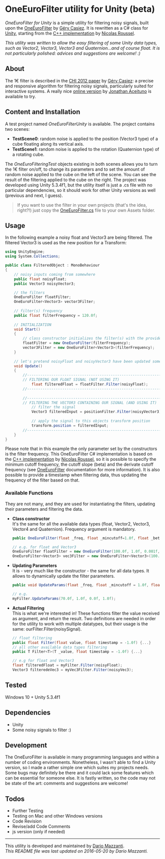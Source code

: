 # OneEuroFilter utility for Unity (beta)

*OneEuroFilter for Unity* is a simple utility for filtering noisy signals, built upon the [OneEuroFilter] by [Géry Casiez]. It is rewritten as a C# class for [Unity], starting from the [C++ implementation] by [Nicolas Roussel]. 

*This utility was written to allow the easy filtering of some Unity data types, such as Vector2, Vector3, Vector3 and Quaternion...and of course float. It is not particularly polished: advices and suggestions are welcome! :)*

## About
The 1€ filter is described in the [CHI 2012 paper] by [Géry Casiez]: a precise and responsive algorithm for filtering noisy signals, particularly suited for interactive systems. A really nice [online version] by [Jonathan Aceituno] is available to try.

## Content and Installation
A test project named *OneEuroFilterUnity* is available. The project contains two scenes:

- **TestScene0**: random noise is applied to the position (Vector3 type) of a cube floating along its vertical axis.
- **TestScene1**: random noise is applied to the rotation (Quaternion type) of a rotating cube.

The *OneEuroFilteringTest* objects existing in both scenes allows you to turn the 1€ filter on/off, to change its parameters and to set the amount of random noise applied to the cube on the left of the scene. You can see the result of the filtering applied to the cube on the right. The project was developed using Unity 5.3.4f1, but the utility itself is just a .cs file with no particular dependencies, so it should work for other Unity versions as well (previous and next, I guess).  
> If you want to use the filter in your own projects (that's the idea, right?!) just copy the [OneEuroFilter.cs] file to your own Assets folder. 

## Usage
In the following example a noisy float and Vector3 are being filtered. The filtered Vector3 is used as the new position for a Transform:
```cs
using UnityEngine;
using System.Collections;

public class FilteredObject : MonoBehaviour
{
    // noisy inputs coming from somewhere
    public float noisyFloat;
    public Vector3 noisyVector3;

    // the filters
    OneEuroFilter floatFilter;
    OneEuroFilter<Vector3> vector3Filter;
    
    // filter(s) frequency
    public float filterFrequency = 120.0f;
    
    // INITIALIZATION
    void Start()
    {
        // class constructor initializes the filter(s) with the provided frequency (and standard parameters)
        floatFilter = new OneEuroFilter(filterFrequency);
        vector3Filter = new OneEuroFilter<Vector3>(filterFrequency);
    }
    
    // let's pretend noisyFloat and noisyVector3 have been updated somewhere else...
    void Update()
    {
        //-------------------------------------------------------------
        // FILTERING OUR FLOAT SIGNAL (NOT USING IT)
            float filteredFloat = floatFilter.Filter(noisyFloat);
        //-------------------------------------------------------------
        
        //-------------------------------------------------------------
        // FILTERING THE VECTOR3 CONTAINING OUR SIGNAL (AND USING IT)
            // filter the signal
            Vector3 filteredInput = positionFilter.Filter(noisyVector3);
            
            // apply the signal to this objects transform position
            transform.position = filteredInput;
        //-------------------------------------------------------------
    }
}
```
Please note that in this example the only parameter set by the constructors is the filter frequency. This OneEuroFilter C# implementation is based on the [C++ implementation] by [Nicolas Roussel], so it is possible to specify the minimum cutoff frequency, the cutoff slope (beta) and the derivate cutoff frequency (see [OneEuroFilter] documentation for more information). It is also possible to provide a timestamp when filtering data, thus updating the frequency of the filter based on that.

### Available Functions
They are not many, and they are used for instantiating the filters, updating their parameters and filtering the data.

- **Class constructor**  
    It's the same for all the available data types (float, Vector2, Vector3, Vector4 and Quaternion). Frequency argument is mandatory.
    ```cs
    public OneEuroFilter(float _freq, float _mincutoff=1.0f, float _beta=0.0f, float _dcutoff=1.0f) {...}
    
    // e.g. for float and Vector3
    OneEuroFilter floatFilter = new OneEuroFilter(100.0f, 1.0f, 0.001f, 1.0f);
    OneEuroFilter<Vector3> vec3Filter = new OneEuroFilter<Vector3>(100.0f, 1.0f, 0.001f, 1.0f);
    ```

- **Updating Parameters**  
    It is - very much like the constructor - the same for all data types. It allows to dynamically update the filter parameters.
    ```cs
    public void UpdateParams(float _freq, float _mincutoff = 1.0f, float _beta = 0.0f, float _dcutoff = 1.0f) {...}
    
    // e.g.
    myFilter.UpdateParams(70.0f, 1.0f, 0.0f, 1.0f);
    ```

- **Actual Filtering**  
    This is what we're interested in! These functions filter the value received as argument, and return the result. Two definitions are needed in order for the utility to work with multiple datatypes, but their usage is the same: ourFilter.Filter(noisySignal).
    ```cs
    // float filtering
    public float Filter(float value, float timestamp = -1.0f) {...}
    // all other available data types filtering
    public T Filter<T>(T _value, float timestamp = -1.0f) {...}
    
    // e.g for float and Vector3
    float filteredFloat = myFilter.Filter(noisyFloat);
    Vector3 filteredeVec3 = myVec3Filter.Filter(noisyVec3);
    ```

## Tested
Windows 10 + Unity 5.3.4f1

## Dependencies
- Unity
- Some noisy signals to filter :)

## Development
The OneEuroFilter is available in many programming languages and within a number of coding environments. Nonetheless, I wasn't able to find a Unity version, so I made a rather simple one which suites my projects needs. Some bugs may definitely be there and it could lack some features which can be essential for someone else. It is fastly written, so the code may not be state of the art: comments and suggestions are welcome!

## Todos
 - Further Testing
 - Testing on Mac and other Windows versions
 - Code Revision
 - Revise/add Code Comments
 - js version (only if needed)
  
___
This utility is developed and maintained by [Dario Mazzanti](https://www.iit.it/people/dario-mazzanti).  
*This README file was last updated on 2016-05-20 by Dario Mazzanti.*





[OneEuroFilter]: <http://www.lifl.fr/~casiez/1euro/>
[Géry Casiez]: <http://cristal.univ-lille.fr/~casiez/>
[Unity]: <https://unity3d.com/>
[C++ implementation]: <http://www.lifl.fr/~casiez/1euro/OneEuroFilter.cc>
[Nicolas Roussel]: <http://interaction.lille.inria.fr/~roussel/>
[CHI 2012 paper]: <http://www.lifl.fr/~casiez/publications/CHI2012-casiez.pdf>
[online version]: <http://www.lifl.fr/~casiez/1euro/InteractiveDemo/>
[Jonathan Aceituno]: <http://p.oin.name/>
[OneEuroFilter.cs]: <https://github.com/DarioMazzanti/OneEuroFilterUnity/blob/master/Assets/Scripts/OneEuroFilter.cs>
